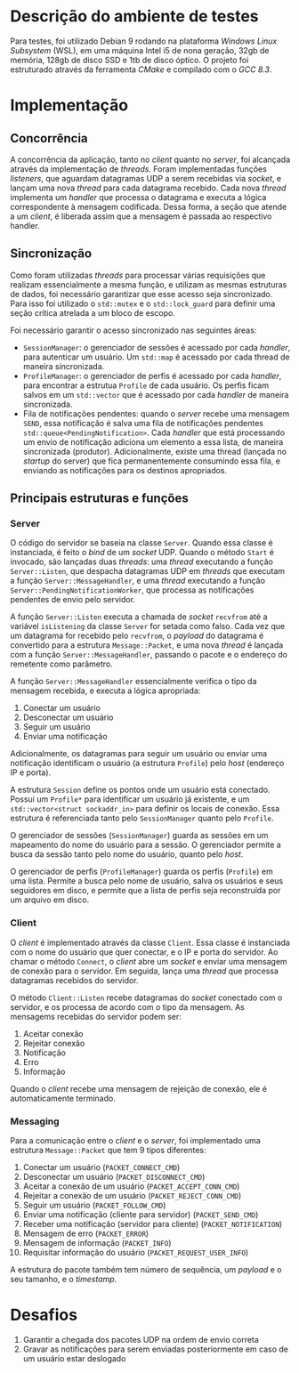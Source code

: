 # Descrição do ambiente de testes

Para testes, foi utilizado Debian 9 rodando na plataforma _Windows Linux Subsystem_ (WSL), em uma máquina Intel i5 de nona geração, 32gb de memória, 128gb de disco SSD e 1tb de disco óptico. O projeto foi estruturado através da ferramenta _CMake_ e compilado com o _GCC 8.3_.

# Implementação

## Concorrência

A concorrência da aplicação, tanto no _client_ quanto no _server_, foi alcançada através da implementação de _threads_. Foram implementadas funções _listeners_, que aguardam datagramas UDP a serem recebidas via _socket_, e lançam uma nova _thread_ para cada datagrama recebido. Cada nova _thread_ implementa um _handler_ que processa o datagrama e executa a lógica correspondente à mensagem codificada. Dessa forma, a seção que atende a um _client_, é liberada assim que a mensagem é passada ao respectivo handler.

## Sincronização

Como foram utilizadas _threads_ para processar várias requisições que realizam essencialmente a mesma função, e utilizam as mesmas estruturas de dados, foi necessário garantizar que esse acesso seja sincronizado. Para isso foi utilizado o `std::mutex` e o `std::lock_guard` para definir uma seção crítica atrelada a um bloco de escopo.

Foi necessário garantir o acesso sincronizado nas seguintes áreas:

- `SessionManager`: o gerenciador de sessões é acessado por cada _handler_, para autenticar um usuário. Um `std::map` é acessado por cada thread de maneira sincronizada.
- `ProfileManager`: o gerenciador de perfis é acessado por cada _handler_, para encontrar a estrutua `Profile` de cada usuário. Os perfis ficam salvos em um `std::vector` que é acessado por cada _handler_ de maneira sincronizada.
- Fila de notificações pendentes: quando o _server_ recebe uma mensagem `SEND`, essa notificação é salva uma fila de notificações pendentes `std::queue<PendingNotification>`. Cada _handler_ que está processando um envio de notificação adiciona um elemento a essa lista, de maneira sincronizada (produtor). Adicionalmente, existe uma thread (lançada no _startup_ do server) que fica permanentemente consumindo essa fila, e enviando as notificações para os destinos apropriados.

## Principais estruturas e funções

### Server

O código do servidor se baseia na classe `Server`. Quando essa classe é instanciada, é feito o _bind_ de um _socket_ UDP. Quando o método `Start` é invocado, são lançadas duas _threads_: uma _thread_ executando a função `Server::Listen`, que despacha datagramas UDP em _threads_ que executam a função `Server::MessageHandler`, e uma _thread_ executando a função `Server::PendingNotificationWorker`, que processa as notificações pendentes de envio pelo servidor.

A função `Server::Listen` executa a chamada de _socket_ `recvfrom` até a variável `isListening` da classe `Server` for setada como falso. Cada vez que um datagrama for recebido pelo `recvfrom`, o _payload_ do datagrama é convertido para a estrutura `Message::Packet`, e uma nova _thread_ é lançada com a função `Server::MessageHandler`, passando o pacote e o endereço do remetente como parâmetro.

A função `Server::MessageHandler` essencialmente verifica o tipo da mensagem recebida, e executa a lógica apropriada:

1. Conectar um usuário
2. Desconectar um usuário
3. Seguir um usuário
4. Enviar uma notificação

Adicionalmente, os datagramas para seguir um usuário ou enviar uma notificação identificam o usuário (a estrutura `Profile`) pelo _host_ (endereço IP e porta).

A estrutura `Session` define os pontos onde um usuário está conectado. Possui um `Profile*` para identificar um usuário já existente, e um `std::vector<struct sockaddr_in>` para definir os locais de conexão. Essa estrutura é referenciada tanto pelo `SessionManager` quanto pelo `Profile`.

O gerenciador de sessões (`SessionManager`) guarda as sessões em um mapeamento do nome do usuário para a sessão. O gerenciador permite a busca da sessão tanto pelo nome do usuário, quanto pelo _host_.

O gerenciador de perfis (`ProfileManager`) guarda os perfis (`Profile`) em uma lista. Permite a busca pelo nome de usuário, salva os usuários e seus seguidores em disco, e permite que a lista de perfis seja reconstruída por um arquivo em disco.

### Client

O _client_ é implementado através da classe `Client`. Essa classe é instanciada com o nome do usuário que quer conectar, e o IP e porta do servidor. Ao chamar o método `Connect`, o _client_ abre um _socket_ e enviar uma mensagem de conexão para o servidor. Em seguida, lança uma _thread_ que processa datagramas recebidos do servidor.

O método `Client::Listen` recebe datagramas do _socket_ conectado com o servidor, e os processa de acordo com o tipo da mensagem. As mensagems recebidas do servidor podem ser:

1. Aceitar conexão
2. Rejeitar conexão
3. Notificação
4. Erro
5. Informação

Quando o _client_ recebe uma mensagem de rejeição de conexão, ele é automaticamente terminado.

### Messaging

Para a comunicação entre o _client_ e o _server_, foi implementado uma estrutura `Message::Packet` que tem 9 tipos diferentes:

1. Conectar um usuário (`PACKET_CONNECT_CMD`)
2. Desconectar um usuário (`PACKET_DISCONNECT_CMD`)
3. Aceitar a conexão de um usuário (`PACKET_ACCEPT_CONN_CMD`)
4. Rejeitar a conexão de um usuário (`PACKET_REJECT_CONN_CMD`)
5. Seguir um usuário (`PACKET_FOLLOW_CMD`)
6. Enviar uma notificação (cliente para servidor) (`PACKET_SEND_CMD`)
7. Receber uma notificação (servidor para cliente) (`PACKET_NOTIFICATION`)
8. Mensagem de erro (`PACKET_ERROR`)
9. Mensagem de informação (`PACKET_INFO`)
10. Requisitar informação do usuário (`PACKET_REQUEST_USER_INFO`)

A estrutura do pacote também tem número de sequência, um _payload_ e o seu tamanho, e o _timestamp_.

# Desafios

1. Garantir a chegada dos pacotes UDP na ordem de envio correta
2. Gravar as notificações para serem enviadas posteriormente em caso de um usuário estar deslogado
